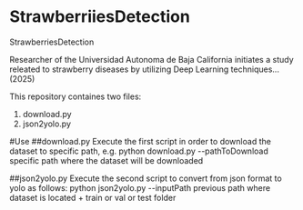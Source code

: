# StrawberriiesDetection
StrawberriesDetection

Researcher of the Universidad Autonoma de Baja California initiates a study releated to strawberry diseases by utilizing Deep Learning techniques... (2025)



This repository containes two files:
1) download.py
2) json2yolo.py

#Use
##download.py
Execute the first script in order to download the dataset to specific path, e.g. python download.py --pathToDownload specific path where the dataset will be downloaded

##json2yolo.py
Execute the second script to convert from json format to yolo as follows:  python json2yolo.py --inputPath previous path where dataset is located + train or  val or test folder
